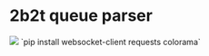 # 2b2t queue parser

<img src="https://printskrin.ru/images/2025/05/31/SNIMOK-EKRANA-2025-05-31-010611.png">
`pip install websocket-client requests colorama`
